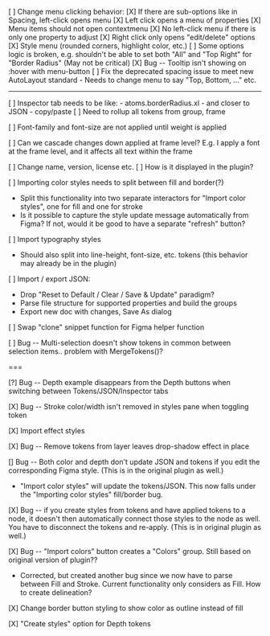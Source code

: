 [ ] Change menu clicking behavior:
[X] If there are sub-options like in Spacing, left-click opens menu
[X] Left click opens a menu of properties
[X] Menu items should not open contextmenu
[X] No left-click menu if there is only one property to adjust
[X] Right click only opens "edit/delete" options
[X] Style menu (rounded corners, highlight color, etc.)
[ ] Some options logic is broken, e.g. shouldn't be able to set both "All" and "Top Right" for "Border Radius" (May not be critical)
[X] Bug -- Tooltip isn't showing on :hover with menu-button
[ ] Fix the deprecated spacing issue to meet new AutoLayout standard - Needs to change menu to say "Top, Bottom, ..." etc.

---

[ ] Inspector tab needs to be like: - atoms.borderRadius.xl - and closer to JSON - copy/paste
[ ] Need to rollup all tokens from group, frame

[ ] Font-family and font-size are not applied until weight is applied

[ ] Can we cascade changes down applied at frame level? E.g. I apply a font at the frame level, and it affects all text within the frame

[ ] Change name, version, license etc.
[ ] How is it displayed in the plugin?

[ ] Importing color styles needs to split between fill and border(?)

-   Split this functionality into two separate interactors for "Import color styles", one for fill and one for stroke
-   Is it possible to capture the style update message automatically from Figma? If not, would it be good to have a separate "refresh" button?

[ ] Import typography styles

-   Should also split into line-height, font-size, etc. tokens (this behavior may already be in the plugin)

[ ] Import / export JSON:

-   Drop "Reset to Default / Clear / Save & Update" paradigm?
-   Parse file structure for supported properties and build the groups
-   Export new doc with changes, Save As dialog

[ ] Swap "clone" snippet function for Figma helper function

[ ] Bug -- Multi-selection doesn't show tokens in common between selection items.. problem with MergeTokens()?

===

[?] Bug -- Depth example disappears from the Depth buttons when switching between Tokens/JSON/Inspector tabs

[X] Bug -- Stroke color/width isn't removed in styles pane when toggling token

[X] Import effect styles

[X] Bug -- Remove tokens from layer leaves drop-shadow effect in place

[\] Bug -- Both color and depth don't update JSON and tokens if you edit the corresponding Figma style. (This is in the original plugin as well.)

-   "Import color styles" will update the tokens/JSON. This now falls under the "Importing color styles" fill/border bug.

[X] Bug -- if you create styles from tokens and have applied tokens to a node, it doesn't then automatically connect those styles to the node as well. You have to disconnect the tokens and re-apply. (This is in original plugin as well.)

[X] Bug -- "Import colors" button creates a "Colors" group. Still based on original version of plugin??

-   Corrected, but created another bug since we now have to parse between Fill and Stroke. Current functionality only considers as Fill. How to create delineation?

[X] Change border button styling to show color as outline instead of fill

[X] "Create styles" option for Depth tokens

